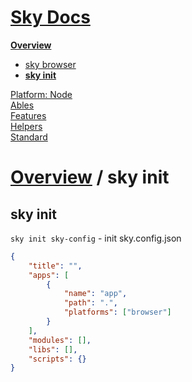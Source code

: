 <!--- This sky init was auto-generated using "npx sky readme" --> 

# [Sky Docs](/README.md)

**[Overview](..%2F..%2F..%2Fdocs%2Foverview%2FOverview.md)**   
* [sky browser](..%2F..%2F..%2Fdocs%2Foverview%2Fsky-browser%2Fsky%20browser.md)
* **[sky init](..%2F..%2F..%2Fdocs%2Foverview%2Fsky-init%2Fsky%20init.md)**
  
[Platform: Node](..%2F..%2F..%2F%40node%2FPlatform%3A%20Node.md)   
[Ables](..%2F..%2F..%2Fables%2FAbles.md)   
[Features](..%2F..%2F..%2Ffeatures%2FFeatures.md)   
[Helpers](..%2F..%2F..%2Fhelpers%2FHelpers.md)   
[Standard](..%2F..%2F..%2Fstandard%2FStandard.md)   

# [Overview](..%2F..%2F..%2Fdocs%2Foverview%2FOverview.md) / sky init

## sky init

`sky init sky-config` \- init sky.config.json

```json
{
    "title": "",
    "apps": [
        {
            "name": "app",
            "path": ".",
            "platforms": ["browser"]
        }
    ],
    "modules": [],
    "libs": [],
    "scripts": {}
}

```